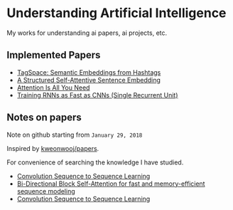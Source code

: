# Understanding Artificial Intelligence

My works for understanding ai papers, ai projects, etc.

## Implemented Papers

- [TagSpace: Semantic Embeddings from Hashtags](https://github.com/flrngel/TagSpace-tensorflow)
- [A Structured Self-Attentive Sentence Embedding](https://github.com/flrngel/Self-Attentive-tensorflow)
- [Attention Is All You Need](https://github.com/flrngel/Transformer-tensorflow)
- [Training RNNs as Fast as CNNs (Single Recurrent Unit)](https://github.com/flrngel/Transformer-tensorflow)

## Notes on papers

Note on github starting from `January 29, 2018`

Inspired by [kweonwooj/papers](https://github.com/kweonwooj/papers).

For convenience of searching the knowledge I have studied.

- [Convolution Sequence to Sequence Learning](https://github.com/flrngel/understanding-ai/issues/3)
- [Bi-Directional Block Self-Attention for fast and memory-efficient sequence modeling](https://github.com/flrngel/understanding-ai/issues/2)
- [Convolution Sequence to Sequence Learning](https://github.com/flrngel/understanding-ai/issues/1)
